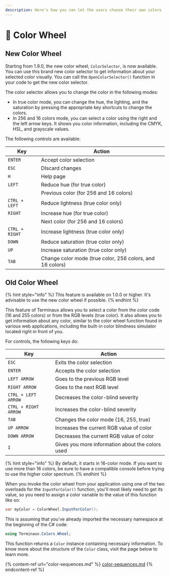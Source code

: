 ```yaml
---
description: Here's how you can let the users choose their own colors
---
```


# 🎨 Color Wheel

## New Color Wheel

Starting from 1.9.0, the new color wheel, `ColorSelector`, is now available. You can use this brand new color selector to get information about your selected color visually. You can call the `OpenColorSelector()` function in your code to get the new color selector.

The color selector allows you to change the color in the following modes:

* In true color mode, you can change the hue, the lighting, and the saturation by pressing the appropriate key shortcuts to change the colors.
* In 256 and 16 colors mode, you can select a color using the right and the left arrow keys. It shows you color information, including the CMYK, HSL, and grayscale values.

The following controls are available:

| Key            | Action                                                    |
| -------------- | --------------------------------------------------------- |
| `ENTER`        | Accept color selection                                    |
| `ESC`          | DIscard changes                                           |
| `H`            | Help page                                                 |
| `LEFT`         | Reduce hue (for true color)                               |
|                | Previous color (for 256 and 16 colors)                    |
| `CTRL + LEFT`  | Reduce lightness (true color only)                        |
| `RIGHT`        | Increase hue (for true color)                             |
|                | Next color (for 256 and 16 colors)                        |
| `CTRL + RIGHT` | Increase lightness (true color only)                      |
| `DOWN`         | Reduce saturation (true color only)                       |
| `UP`           | Increase saturation (true color only)                     |
| `TAB`          | Change color mode (true color, 256 colors, and 16 colors) |

## Old Color Wheel

{% hint style="info" %}
This feature is available on 1.0.0 or higher. It's advisable to use the new color wheel if possible.
{% endhint %}

This feature of Terminaux allows you to select a color from the color code (16 and 255 colors) or from the RGB levels (true color). It also allows you to get information about any color, similar to the color wheel function found in various web applications, including the built-in color blindness simulator located right in front of you.

For controls, the following keys do:

| Key                  | Action                                           |
| -------------------- | ------------------------------------------------ |
| `ESC`                | Exits the color selection                        |
| `ENTER`              | Accepts the color selection                      |
| `LEFT ARROW`         | Goes to the previous RGB level                   |
| `RIGHT ARROW`        | Goes to the next RGB level                       |
| `CTRL + LEFT ARROW`  | Decreases the color-blind severity               |
| `CTRL + RIGHT ARROW` | Increases the color-blind severity               |
| `TAB`                | Changes the color mode (16, 255, true)           |
| `UP ARROW`           | Increases the current RGB value of color         |
| `DOWN ARROW`         | Decreases the current RGB value of color         |
| `I`                  | Gives you more information about the colors used |

{% hint style="info" %}
By default, it starts in 16-color mode. If you want to use more than 16 colors, be sure to have a compatible console before trying to use the higher color spectrum.
{% endhint %}

When you invoke the color wheel from your application using one of the two overloads for the `InputForColor()` function, you'll most likely need to get its value, so you need to assign a color variable to the value of this function like so:

```csharp
var myColor = ColorWheel.InputForColor();
```

This is assuming that you've already imported the necessary namespace at the beginning of the C# code:

```csharp
using Terminaux.Colors.Wheel;
```

This function returns a `Color` instance containing necessary information. To know more about the structure of the `Color` class, visit the page below to learn more.

{% content-ref url="color-sequences.md" %}
[color-sequences.md](color-sequences.md)
{% endcontent-ref %}
